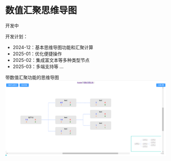 # 数值汇聚思维导图

开发中

开发计划：
- 2024-12：基本思维导图功能和汇聚计算
- 2025-01：优化便捷操作
- 2025-02：集成富文本等多种类型节点
- 2025-03：多端支持等
...

带数值汇聚功能的思维导图
![输入图片说明](img/image.png)